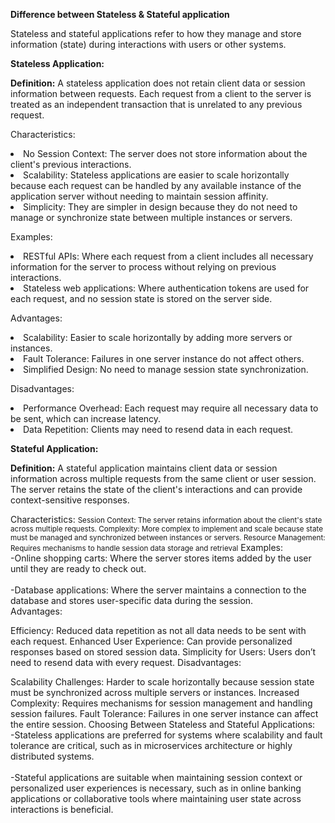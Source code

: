 **Difference between Stateless & Stateful application**

Stateless and stateful applications refer to how they manage and store information (state) during interactions with users or other systems. 

**Stateless Application:**

**Definition:** A stateless application does not retain client data or session information between requests. Each request from a client to the server is treated as an independent transaction that is unrelated to any previous request.

Characteristics:
<li>No Session Context: The server does not store information about the client's previous interactions.
<li>Scalability: Stateless applications are easier to scale horizontally because each request can be handled by any available instance of the application server without needing to maintain session affinity.
<li>Simplicity: They are simpler in design because they do not need to manage or synchronize state between multiple instances or servers.</li>

Examples:
<li>RESTful APIs: Where each request from a client includes all necessary information for the server to process without relying on previous interactions.
<li>Stateless web applications: Where authentication tokens are used for each request, and no session state is stored on the server side.</li>

Advantages:
<li>Scalability: Easier to scale horizontally by adding more servers or instances.
<li>Fault Tolerance: Failures in one server instance do not affect others.
<li>Simplified Design: No need to manage session state synchronization.</li>

Disadvantages:
<li>Performance Overhead: Each request may require all necessary data to be sent, which can increase latency.
<li>Data Repetition: Clients may need to resend data in each request.</li>


**Stateful Application:**

**Definition:** A stateful application maintains client data or session information across multiple requests from the same client or user session. The server retains the state of the client's interactions and can provide context-sensitive responses.

Characteristics:
<small>Session Context: The server retains information about the client's state across multiple requests.
Complexity: More complex to implement and scale because state must be managed and synchronized between instances or servers.
Resource Management: Requires mechanisms to handle session data storage and retrieval</small>
Examples:
<br>-Online shopping carts: Where the server stores items added by the user until they are ready to check out.</br>
<br>-Database applications: Where the server maintains a connection to the database and stores user-specific data during the session.</br>
Advantages:

Efficiency: Reduced data repetition as not all data needs to be sent with each request.
Enhanced User Experience: Can provide personalized responses based on stored session data.
Simplicity for Users: Users don’t need to resend data with every request.
Disadvantages:

Scalability Challenges: Harder to scale horizontally because session state must be synchronized across multiple servers or instances.
Increased Complexity: Requires mechanisms for session management and handling session failures.
Fault Tolerance: Failures in one server instance can affect the entire session.
Choosing Between Stateless and Stateful Applications:
<br>-Stateless applications are preferred for systems where scalability and fault tolerance are critical, such as in microservices architecture or highly distributed systems.</br>
<br>-Stateful applications are suitable when maintaining session context or personalized user experiences is necessary, such as in online banking applications or collaborative tools where maintaining user state across interactions is beneficial.</br>
